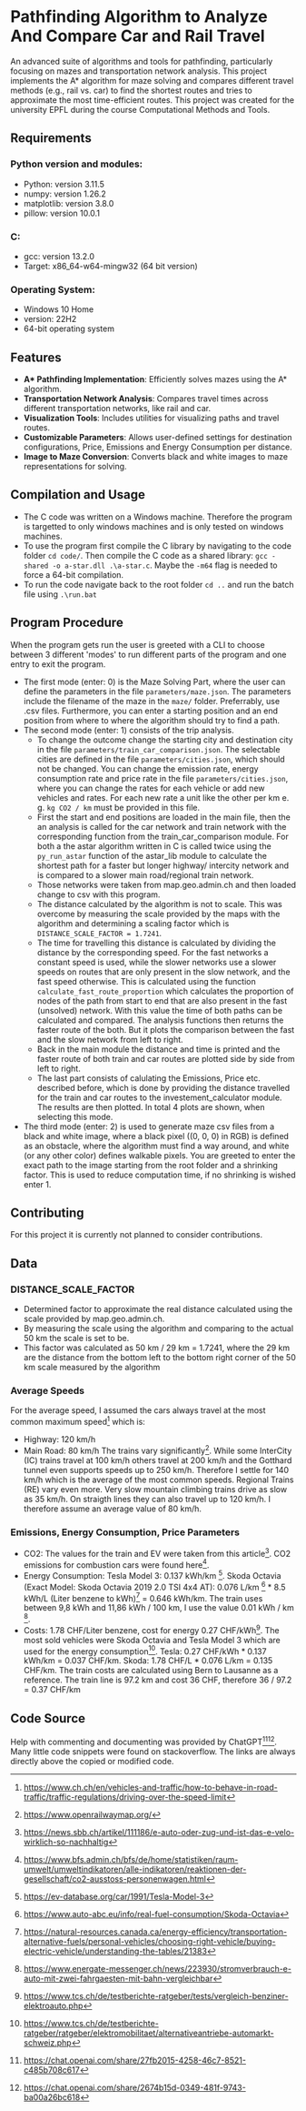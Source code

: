 
# Pathfinding Algorithm to Analyze And Compare Car and Rail Travel

An advanced suite of algorithms and tools for pathfinding, particularly focusing on mazes and transportation network analysis. This project implements the A* algorithm for maze solving and compares different travel methods (e.g., rail vs. car) to find the shortest routes and tries to approximate the most time-efficient routes.
This project was created for the university EPFL during the course Computational Methods and Tools.

## Requirements
### Python version and modules:
- Python: version 3.11.5
- numpy: version 1.26.2
- matplotlib: version 3.8.0
- pillow: version 10.0.1

### C:
- gcc: version 13.2.0
- Target: x86_64-w64-mingw32 (64 bit version)

### Operating System:
- Windows 10 Home
- version: 22H2
- 64-bit operating system

## Features

- **A\* Pathfinding Implementation**: Efficiently solves mazes using the A* algorithm.
- **Transportation Network Analysis**: Compares travel times across different transportation networks, like rail and car.
- **Visualization Tools**: Includes utilities for visualizing paths and travel routes.
- **Customizable Parameters**: Allows user-defined settings for destination configurations, Price, Emissions and Energy Consumption per distance.
- **Image to Maze Conversion**: Converts black and white images to maze representations for solving.

## Compilation and Usage
- The C code was written on a Windows machine. Therefore the program is targetted to only windows machines and is only tested on windows machines.
- To use the program first compile the C library by navigating to the code folder ``cd code/``. Then compile the C code as a shared library: ``gcc -shared -o a-star.dll .\a-star.c``. Maybe the ``-m64`` flag is needed to force a 64-bit compilation.
- To run the code navigate back to the root folder ``cd ..`` and run the batch file using ``.\run.bat``

## Program Procedure
When the program gets run the user is greeted with a CLI to choose between 3 different 'modes' to run different parts of the program and one entry to exit the program.
- The first mode (enter: 0) is the Maze Solving Part, where the user can define the parameters in the file ``parameters/maze.json``. The parameters include the filename of the maze in the ``maze/`` folder. Preferrably, use .csv files. Furthermore, you can enter a starting position and an end position from where to where the algorithm should try to find a path.
- The second mode (enter: 1) consists of the trip analysis. 
    - To change the outcome change the starting city and destination city in the file ``parameters/train_car_comparison.json``. The selectable cities are defined in the file ``parameters/cities.json``, which should not be changed. You can change the emission rate, energy consumption rate and price rate in the file ``parameters/cities.json``, where you can change the rates for each vehicle or add new vehicles and rates. For each new rate a unit like the other per km e. g. ``kg CO2 / km`` must be provided in this file.
    - First the start and end positions are loaded in the main file, then the an analysis is called for the car network and train network with the corresponding function from the train_car_comparison module. For both a the astar algorithm written in C is called twice using the ``py_run_astar`` function of the astar_lib module to calculate the shortest path for a faster but longer highway/ intercity network and is compared to a slower main road/regional train network.
    - Those networks were taken from map.geo.admin.ch and then loaded change to csv with this program.
    - The distance calculated by the algorithm is not to scale. This was overcome by measuring the scale provided by the maps with the algorithm and determining a scaling factor which is ``DISTANCE_SCALE_FACTOR = 1.7241``.
    - The time for travelling this distance is calculated by dividing the distance by the corresponding speed. For the fast networks a constant speed is used, while the slower networks use a slower speeds on routes that are only present in the slow network, and the fast speed otherwise. This is calculated using the function ``calculate_fast_route_proportion`` which calculates the proportion of nodes of the path from start to end that are also present in the fast (unsolved) network. With this value the time of both paths can be calculated and compared. The analysis functions then returns the faster route of the both. But it plots the comparison between the fast and the slow network from left to right.
    - Back in the main module the distance and time is printed and the faster route of both train and car routes are plotted side by side from left to right.
    - The last part consists of calulating the Emissions, Price etc. described before, which is done by providing the distance travelled for the train and car routes to the investement_calculator module. The results are then plotted. In total 4 plots are shown, when selecting this mode.
- The third mode (enter: 2) is used to generate maze csv files from a black and white image, where a black pixel ((0, 0, 0) in RGB) is defined as an obstacle, where the algorithm must find a way around, and white (or any other color) defines walkable pixels. You are greeted to enter the exact path to the image starting from the root folder and a shrinking factor. This is used to reduce computation time, if no shrinking is wished enter 1. 

## Contributing
For this project it is currently not planned to consider contributions.

## Data
### DISTANCE_SCALE_FACTOR
- Determined factor to approximate the real distance calculated using the scale provided by map.geo.admin.ch.
- By measuring the scale using the algorithm and comparing to the actual 50 km the scale is set to be.
- This factor was calculated as 50 km / 29 km = 1.7241, where the 29 km are the distance from the bottom left to the bottom right corner of the 50 km scale measured by the algorithm

### Average Speeds
For the average speed, I assumed the cars always travel at the most common maximum speed[^10] which is:
- Highway: 120 km/h
- Main Road: 80 km/h
The trains vary significantly[^20]. While some InterCity (IC) trains travel at 100 km/h others travel at 200 km/h and the Gotthard tunnel even supports speeds up to 250 km/h. Therefore I settle for 140 km/h which is the average of the most common speeds.
Regional Trains (RE) vary even more. Very slow mountain climbing trains drive as slow as 35 km/h. On straigth lines they can also travel up to 120 km/h. I therefore assume an average value of 80 km/h.

### Emissions, Energy Consumption, Price Parameters
- CO2: The values for the train and EV were taken from this article[^30]. CO2 emissions for combustion cars were found here[^40].
- Energy Consumption: Tesla Model 3: 0.137 kWh/km [^70]. Skoda Octavia (Exact Model: Skoda Octavia 2019 2.0 TSI 4x4 AT): 0.076 L/km [^80] * 8.5 kWh/L (Liter benzene to kWh)[^90] = 0.646 kWh/km. The train uses between 9,8 kWh and 11,86 kWh / 100 km, I use the value 0.01 kWh / km [^100].
- Costs: 1.78 CHF/Liter benzene, cost for energy 0.27 CHF/kWh[^50]. The most sold vehicles were Skoda Octavia and Tesla Model 3 which are used for the energy consumption[^60]. Tesla: 0.27 CHF/kWh * 0.137 kWh/km = 0.037 CHF/km. Skoda: 1.78 CHF/L * 0.076 L/km = 0.135 CHF/km. The train costs are calculated using Bern to Lausanne as a reference. The train line is 97.2 km and cost 36 CHF, therefore 36 / 97.2 = 0.37 CHF/km

## Code Source
Help with commenting and documenting was provided by ChatGPT[^1][^2].
Many little code snippets were found on stackoverflow. The links are always directly above the copied or modified code.

[^10]: https://www.ch.ch/en/vehicles-and-traffic/how-to-behave-in-road-traffic/traffic-regulations/driving-over-the-speed-limit
[^20]: https://www.openrailwaymap.org/
[^30]: https://news.sbb.ch/artikel/111186/e-auto-oder-zug-und-ist-das-e-velo-wirklich-so-nachhaltig
[^40]: https://www.bfs.admin.ch/bfs/de/home/statistiken/raum-umwelt/umweltindikatoren/alle-indikatoren/reaktionen-der-gesellschaft/co2-ausstoss-personenwagen.html
[^50]: https://www.tcs.ch/de/testberichte-ratgeber/tests/vergleich-benziner-elektroauto.php
[^60]: https://www.tcs.ch/de/testberichte-ratgeber/ratgeber/elektromobilitaet/alternativeantriebe-automarkt-schweiz.php
[^70]: https://ev-database.org/car/1991/Tesla-Model-3
[^80]: https://www.auto-abc.eu/info/real-fuel-consumption/Skoda-Octavia
[^90]: https://natural-resources.canada.ca/energy-efficiency/transportation-alternative-fuels/personal-vehicles/choosing-right-vehicle/buying-electric-vehicle/understanding-the-tables/21383
[^100]: https://www.energate-messenger.ch/news/223930/stromverbrauch-e-auto-mit-zwei-fahrgaesten-mit-bahn-vergleichbar
[^1]: https://chat.openai.com/share/27fb2015-4258-46c7-8521-c485b708c617
[^2]: https://chat.openai.com/share/2674b15d-0349-481f-9743-ba00a26bc618

